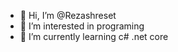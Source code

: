 - 👋 Hi, I’m @Rezashreset
- 👀 I’m interested in programing
- 🌱 I’m currently learning c# .net core

<!---
Rezashreset/Rezashreset is a ✨ special ✨ repository because its `README.md` (this file) appears on your GitHub profile.
You can click the Preview link to take a look at your changes.
--->
